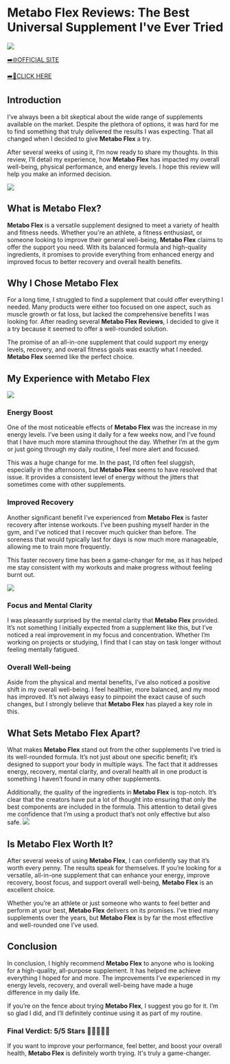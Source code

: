 # Metabo Flex Reviews: The Best Universal Supplement I've Ever Tried

[![](https://static.vecteezy.com/system/resources/thumbnails/019/896/014/small/buy-now-gradient-button-with-cart-symbol-buy-now-illustration-png.png)](https://edetoop.top/lander/sugarpreland-1/metaboflex.html) 

[➡️🌐OFFICIAL SITE](https://edetoop.top/lander/sugarpreland-1/metaboflex.html) 

[➡️🔗CLICK HERE](https://edetoop.top/lander/sugarpreland-1/metaboflex.html) 


## Introduction

I’ve always been a bit skeptical about the wide range of supplements available on the market. Despite the plethora of options, it was hard for me to find something that truly delivered the results I was expecting. That all changed when I decided to give **Metabo Flex** a try.

After several weeks of using it, I’m now ready to share my thoughts. In this review, I’ll detail my experience, how **Metabo Flex** has impacted my overall well-being, physical performance, and energy levels. I hope this review will help you make an informed decision. 

[![](https://wallpapers.com/images/hd/red-order-now-button-udg4jcj4arvn8b0n-2.png)](https://edetoop.top/lander/sugarpreland-1/metaboflex.html)  

## What is Metabo Flex?

**Metabo Flex** is a versatile supplement designed to meet a variety of health and fitness needs. Whether you're an athlete, a fitness enthusiast, or someone looking to improve their general well-being, **Metabo Flex** claims to offer the support you need. With its balanced formula and high-quality ingredients, it promises to provide everything from enhanced energy and improved focus to better recovery and overall health benefits.

## Why I Chose Metabo Flex

For a long time, I struggled to find a supplement that could offer everything I needed. Many products were either too focused on one aspect, such as muscle growth or fat loss, but lacked the comprehensive benefits I was looking for. After reading several **Metabo Flex Reviews**, I decided to give it a try because it seemed to offer a well-rounded solution.

The promise of an all-in-one supplement that could support my energy levels, recovery, and overall fitness goals was exactly what I needed. **Metabo Flex** seemed like the perfect choice.

## My Experience with Metabo Flex

[![](https://static.vecteezy.com/system/resources/thumbnails/019/896/014/small/buy-now-gradient-button-with-cart-symbol-buy-now-illustration-png.png)](https://edetoop.top/lander/sugarpreland-1/metaboflex.html)

### Energy Boost

One of the most noticeable effects of **Metabo Flex** was the increase in my energy levels. I’ve been using it daily for a few weeks now, and I’ve found that I have much more stamina throughout the day. Whether I’m at the gym or just going through my daily routine, I feel more alert and focused.

This was a huge change for me. In the past, I’d often feel sluggish, especially in the afternoons, but **Metabo Flex** seems to have resolved that issue. It provides a consistent level of energy without the jitters that sometimes come with other supplements.

### Improved Recovery

Another significant benefit I’ve experienced from **Metabo Flex** is faster recovery after intense workouts. I’ve been pushing myself harder in the gym, and I’ve noticed that I recover much quicker than before. The soreness that would typically last for days is now much more manageable, allowing me to train more frequently.

This faster recovery time has been a game-changer for me, as it has helped me stay consistent with my workouts and make progress without feeling burnt out.

[![](https://wallpapers.com/images/hd/red-order-now-button-udg4jcj4arvn8b0n-2.png)](https://edetoop.top/lander/sugarpreland-1/metaboflex.html)  

### Focus and Mental Clarity

I was pleasantly surprised by the mental clarity that **Metabo Flex** provided. It’s not something I initially expected from a supplement like this, but I’ve noticed a real improvement in my focus and concentration. Whether I’m working on projects or studying, I find that I can stay on task longer without feeling mentally fatigued.

### Overall Well-being

Aside from the physical and mental benefits, I’ve also noticed a positive shift in my overall well-being. I feel healthier, more balanced, and my mood has improved. It’s not always easy to pinpoint the exact cause of such changes, but I strongly believe that **Metabo Flex** has played a key role in this.

## What Sets Metabo Flex Apart?

What makes **Metabo Flex** stand out from the other supplements I’ve tried is its well-rounded formula. It’s not just about one specific benefit; it’s designed to support your body in multiple ways. The fact that it addresses energy, recovery, mental clarity, and overall health all in one product is something I haven’t found in many other supplements.

Additionally, the quality of the ingredients in **Metabo Flex** is top-notch. It’s clear that the creators have put a lot of thought into ensuring that only the best components are included in the formula. This attention to detail gives me confidence that I’m using a product that’s not only effective but also safe.
[![](https://static.vecteezy.com/system/resources/thumbnails/019/896/014/small/buy-now-gradient-button-with-cart-symbol-buy-now-illustration-png.png)](https://edetoop.top/lander/sugarpreland-1/metaboflex.html)
## Is Metabo Flex Worth It?

After several weeks of using **Metabo Flex**, I can confidently say that it’s worth every penny. The results speak for themselves. If you’re looking for a versatile, all-in-one supplement that can enhance your energy, improve recovery, boost focus, and support overall well-being, **Metabo Flex** is an excellent choice.

Whether you’re an athlete or just someone who wants to feel better and perform at your best, **Metabo Flex** delivers on its promises. I’ve tried many supplements over the years, but **Metabo Flex** is by far the most effective and well-rounded one I’ve used.

## Conclusion

In conclusion, I highly recommend **Metabo Flex** to anyone who is looking for a high-quality, all-purpose supplement. It has helped me achieve everything I hoped for and more. The improvements I’ve experienced in my energy levels, recovery, and overall well-being have made a huge difference in my daily life.

If you’re on the fence about trying **Metabo Flex**, I suggest you go for it. I’m so glad I did, and I’ll definitely continue using it as part of my routine.

### Final Verdict: 5/5 Stars 🌟🌟🌟🌟🌟

If you want to improve your performance, feel better, and boost your overall health, **Metabo Flex** is definitely worth trying. It's truly a game-changer.
